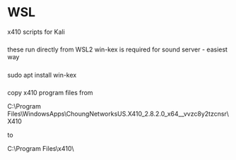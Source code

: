 # WSL
x410 scripts for Kali

#####

these run directly from WSL2 
win-kex is required for sound server - easiest way

#####

sudo apt install win-kex

#####

copy x410 program files from

C:\Program Files\WindowsApps\ChoungNetworksUS.X410_2.8.2.0_x64__vvzc8y2tzcnsr\X410

to 

C:\Program Files\x410\

#####